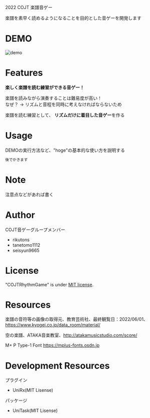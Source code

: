 2022 COJT 楽譜音ゲー

楽譜を素早く読めるようになることを目的とした音ゲーを開発します
 
# DEMO

![demo](https://i.imgur.com/e6uxrfk.png)
 
# Features
**楽しく楽譜を読む練習ができる音ゲー​！**

楽譜を読みながら演奏することは難易度が高い！  
なぜ？ → リズムと音程を同時に考えなければならないため 

楽譜を読む練習として、
**リズムだけに着目した音ゲー**を作る​
 
# Usage
 
DEMOの実行方法など、"hoge"の基本的な使い方を説明する
 
```bash
後でかきます
```
 
# Note
 
注意点などがあれば書く
 
# Author

COJT音ゲーグループメンバー
* rikutons
* tanetomo1112
* seisyun9665
 
# License
 
"COJTRhythmGame" is under [MIT license](https://en.wikipedia.org/wiki/MIT_License).

# Resources

楽譜の音符等の画像の取得元、教育芸術社、最終観覧日：2022/06/01、https://www.kyogei.co.jp/data_room/material/

空の楽譜、ATAKA音楽教室、http://atakamusicstudio.com/score/

M+ P Type-1 Font https://mplus-fonts.osdn.jp

# Development Resources
プラグイン
- UniRx(MIT Lisense)

パッケージ
- UniTask(MIT Lisense)
